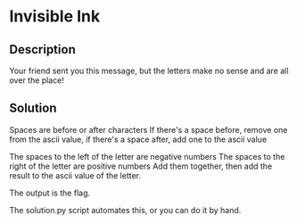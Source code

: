 # Invisible Ink

## Description
Your friend sent you this message, but the letters make no sense and are all over the place!

## Solution
Spaces are before or after characters
If there's a space before, remove one from the ascii value, if there's a space after, add one to the ascii value

The spaces to the left of the letter are negative numbers
The spaces to the right of the letter are positive numbers
Add them together, then add the result to the ascii value of the letter.

The output is the flag.

The solution.py script automates this, or you can do it by hand.

